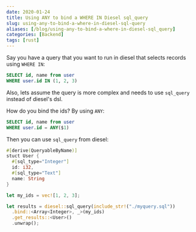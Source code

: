 ```yaml
---
date: 2020-01-24
title: Using ANY to bind a WHERE IN Diesel sql_query
slug: using-any-to-bind-a-where-in-diesel-sql-query
aliases: [/blog/using-any-to-bind-a-where-in-diesel-sql_query]
categories: [Backend]
tags: [rust]
---
```


Say you have a query that you want to run in diesel that selects records using `WHERE IN`:

```sql
SELECT id, name from user
WHERE user.id IN (1, 2, 3)
```

Also, lets assume the query is more complex and needs to use `sql_query` instead of diesel's dsl. 

How do you bind the ids? By using `ANY`: 

```sql
SELECT id, name from user
WHERE user.id = ANY($1)
```

Then you can use `sql_query` from diesel: 
```rust
#[derive(QueryableByName)]
stuct User {
  #[sql_type="Integer"]
  id: i32,
  #[sql_type="Text"]
  name: String
}

let my_ids = vec![1, 2, 3];

let results = diesel::sql_query(include_str!("./myquery.sql"))
  .bind::<Array<Integer>, _>(my_ids)
  .get_results::<User>()
  .unwrap();
```
